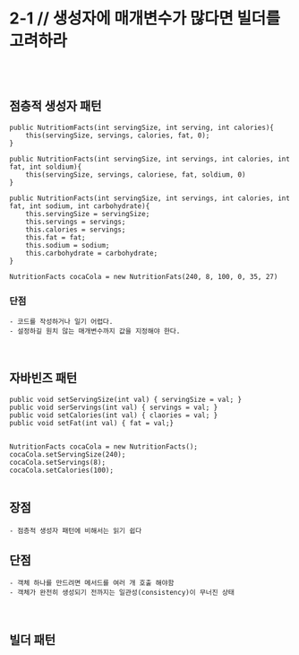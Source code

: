 # 2-1 // 생성자에 매개변수가 많다면 빌더를 고려하라

<br>
<br>

## 점층적 생성자 패턴

```
public NutritiomFacts(int servingSize, int serving, int calories){
    this(servingSize, servings, calories, fat, 0);
}

public NutritionFacts(int servingSize, int servings, int calories, int fat, int soldium){
    this(servingSize, servings, caloriese, fat, soldium, 0)
}

public NutritionFacts(int servingSize, int servings, int calories, int fat, int sodium, int carbohydrate){
    this.servingSize = servingSize;
    this.servings = servings;
    this.calories = servings;
    this.fat = fat;
    this.sodium = sodium;
    this.carbohydrate = carbohydrate;
}

NutritionFacts cocaCola = new NutritionFats(240, 8, 100, 0, 35, 27)
```

### 단점
    - 코드를 작성하거나 일기 어렵다.
    - 설정하길 원치 않는 매개변수까지 값을 지정해야 한다.

<br>

## 자바빈즈 패턴

```
public void setServingSize(int val) { servingSize = val; }
public void serServings(int val) { servings = val; }
public void setCalories(int val) { claories = val; }
public void setFat(int val) { fat = val;}


NutritionFacts cocaCola = new NutritionFacts();
cocaCola.setServingSize(240);
cocaCola.setServings(8);
cocaCola.setCalories(100);
                
```
## 장점
    - 점층적 생성자 패턴에 비해서는 읽기 쉽다

## 단점
    - 객체 하나를 만드려면 메서드를 여러 개 호출 해야함
    - 객체가 완전히 생성되기 전까지는 일관성(consistency)이 무너진 상태

<br>

## 빌더 패턴